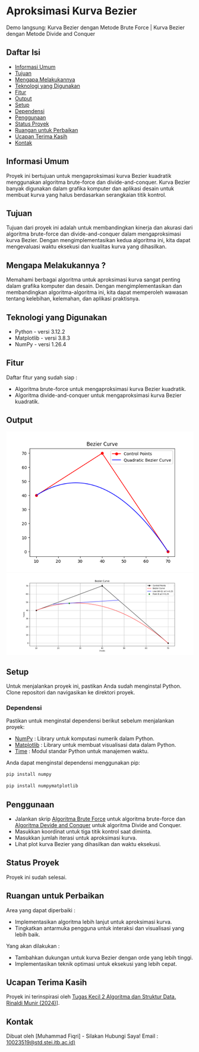 # Aproksimasi Kurva Bezier

Demo langsung: Kurva Bezier dengan Metode Brute Force | Kurva Bezier dengan Metode Divide and Conquer

## Daftar Isi
* [Informasi Umum](#informasi-umum)
* [Tujuan](#tujuan)
* [Mengapa Melakukannya](#mengapa-melakukannya)
* [Teknologi yang Digunakan](#teknologi-yang-digunakan)
* [Fitur](#fitur)
* [Output](#output)
* [Setup](#setup)
* [Dependensi](#dependensi)
* [Penggunaan](#penggunaan)
* [Status Proyek](#status-proyek)
* [Ruangan untuk Perbaikan](#ruangan-untuk-perbaikan)
* [Ucapan Terima Kasih](#ucapan-terima-kasih)
* [Kontak](#kontak)


## Informasi Umum
Proyek ini bertujuan untuk mengaproksimasi kurva Bezier kuadratik menggunakan algoritma brute-force dan divide-and-conquer. Kurva Bezier banyak digunakan dalam grafika komputer dan aplikasi desain untuk membuat kurva yang halus berdasarkan serangkaian titik kontrol.

## Tujuan
Tujuan dari proyek ini adalah untuk membandingkan kinerja dan akurasi dari algoritma brute-force dan divide-and-conquer dalam mengaproksimasi kurva Bezier. Dengan mengimplementasikan kedua algoritma ini, kita dapat mengevaluasi waktu eksekusi dan kualitas kurva yang dihasilkan.

## Mengapa Melakukannya ?
Memahami berbagai algoritma untuk aproksimasi kurva sangat penting dalam grafika komputer dan desain. Dengan mengimplementasikan dan membandingkan algoritma-algoritma ini, kita dapat memperoleh wawasan tentang kelebihan, kelemahan, dan aplikasi praktisnya.

## Teknologi yang Digunakan
- Python - versi 3.12.2
- Matplotlib - versi  3.8.3
- NumPy - versi 1.26.4

## Fitur
Daftar fitur yang sudah siap :
- Algoritma brute-force untuk mengaproksimasi kurva Bezier kuadratik.
- Algoritma divide-and-conquer untuk mengaproksimasi kurva Bezier kuadratik.
  
## Output
![BruteForce_1](./test/BruteForce_1.png)
![DivideAndConquer_1](./test/DevideandConquer_1.png)

## Setup

Untuk menjalankan proyek ini, pastikan Anda sudah menginstal Python. Clone repositori dan navigasikan ke direktori proyek.

### Dependensi

Pastikan untuk menginstal dependensi berikut sebelum menjalankan proyek:

- [NumPy](https://numpy.org/) : Library untuk komputasi numerik dalam Python.
- [Matplotlib](https://matplotlib.org/) : Library untuk membuat visualisasi data dalam Python.
- [Time](https://docs.python.org/3/library/time.html) : Modul standar Python untuk manajemen waktu.

Anda dapat menginstal dependensi menggunakan pip:

```bash
pip install numpy
```
```bash
pip install numpymatplotlib
```

## Penggunaan

- Jalankan skrip [Algoritma Brute Force](./src/bezierCurveBruteForce.py) untuk algoritma brute-force dan [Algoritma Devide and Conquer](./src/bezierCurveDivideandConquer.py) untuk algoritma Divide and Conquer.
- Masukkan koordinat untuk tiga titik kontrol saat diminta.
- Masukkan jumlah iterasi untuk aproksimasi kurva.
- Lihat plot kurva Bezier yang dihasilkan dan waktu eksekusi.

## Status Proyek
Proyek ini sudah selesai.

## Ruangan untuk Perbaikan
Area yang dapat diperbaiki :
- Implementasikan algoritma lebih lanjut untuk aproksimasi kurva.
- Tingkatkan antarmuka pengguna untuk interaksi dan visualisasi yang lebih baik.

Yang akan dilakukan :
- Tambahkan dukungan untuk kurva Bezier dengan orde yang lebih tinggi.
- Implementasikan teknik optimasi untuk eksekusi yang lebih cepat.

## Ucapan Terima Kasih
Proyek ini terinspirasi oleh [Tugas Kecil 2 Algoritma dan Struktur Data. Rinaldi Munir (2024)](https://informatika.stei.itb.ac.id/~rinaldi.munir/Stmik/2023-2024/Tucil2-2024.pdf)].

## Kontak
Dibuat oleh [Muhammad Fiqri] - Silakan Hubungi Saya! Email : [10023519@std.stei.itb.ac.id)](10023519@std.stei.itb.ac.id)
